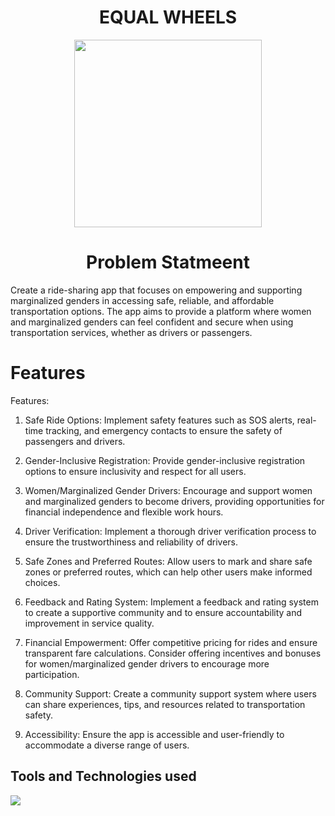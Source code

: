 <div>
<div align='center'>
<h1>EQUAL WHEELS</h1>
<img src = "https://github.com/vaishnavi-3969/Equal-Wheels/assets/80088403/3216034b-1f81-4168-9572-dc8dfa2877d6" height="300px"/>
<h1>Problem Statmeent</h1>
</div>
<p>Create a ride-sharing app that focuses on empowering and supporting marginalized genders in accessing safe, reliable, and affordable transportation options. The app aims to provide a platform where women and marginalized genders can feel confident and secure when using transportation services, whether as drivers or passengers.</p>
<h1>Features</h1>
<p>Features:

1. Safe Ride Options: Implement safety features such as SOS alerts, real-time tracking, and emergency contacts to ensure the safety of passengers and drivers.

2. Gender-Inclusive Registration: Provide gender-inclusive registration options to ensure inclusivity and respect for all users.

3. Women/Marginalized Gender Drivers: Encourage and support women and marginalized genders to become drivers, providing opportunities for financial independence and flexible work hours.

4. Driver Verification: Implement a thorough driver verification process to ensure the trustworthiness and reliability of drivers.

5. Safe Zones and Preferred Routes: Allow users to mark and share safe zones or preferred routes, which can help other users make informed choices.

6. Feedback and Rating System: Implement a feedback and rating system to create a supportive community and to ensure accountability and improvement in service quality.

7. Financial Empowerment: Offer competitive pricing for rides and ensure transparent fare calculations. Consider offering incentives and bonuses for women/marginalized gender drivers to encourage more participation.

8. Community Support: Create a community support system where users can share experiences, tips, and resources related to transportation safety.

9. Accessibility: Ensure the app is accessible and user-friendly to accommodate a diverse range of users.
</p>
<h2>Tools and Technologies used</h2>
     <img src="https://skillicons.dev/icons?i=github,git,react,tailwind,html,css,js,vscode,firebase"/>
<p>

</div>
